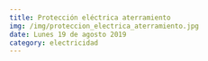 ```yaml
---
title: Protección eléctrica aterramiento
img: /img/proteccion_electrica_aterramiento.jpg
date: Lunes 19 de agosto 2019
category: electricidad
---
```

